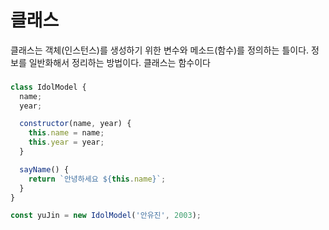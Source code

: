 # 클래스

클래스는 객체(인스턴스)를 생성하기 위한 변수와 메소드(함수)를 정의하는 틀이다.
정보를 일반화해서 정리하는 방법이다.
클래스는 함수이다

###

```js
class IdolModel {
  name;
  year;

  constructor(name, year) {
    this.name = name;
    this.year = year;
  }

  sayName() {
    return `안녕하세요 ${this.name}`;
  }
}

const yuJin = new IdolModel('안유진', 2003);
```

####
